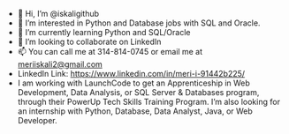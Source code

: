 - 👋 Hi, I’m @iskaligithub
- 👀 I’m interested in Python and Database jobs with SQL and Oracle.
- 🌱 I’m currently learning Python and SQL/Oracle
- 💞️ I’m looking to collaborate on LinkedIn
- 📫 You can call me at 314-814-0745 or email me at meriiskali2@gmail.com
- LinkedIn Link: https://www.linkedin.com/in/meri-i-91442b225/
- I am working with LaunchCode to get an Apprenticeship in Web Development, Data Analysis, or SQL Server & Databases program, through their PowerUp Tech Skills Training Program.  I’m also looking for an internship with Python, Database, Data Analyst, Java, or Web Developer.

<!---
iskaligithub/iskaligithub is a ✨ special ✨ repository because its `README.md` (this file) appears on your GitHub profile.
You can click the Preview link to take a look at your changes.
--->
